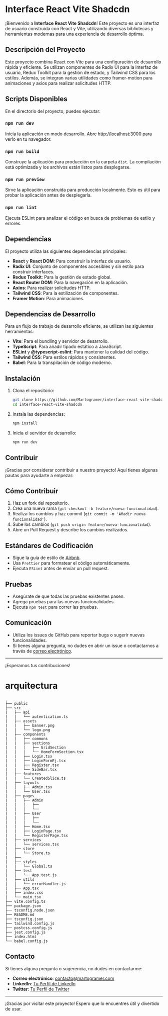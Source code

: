 

# Interface React Vite Shadcdn

¡Bienvenido a **Interface React Vite Shadcdn**! Este proyecto es una interfaz de usuario construida con React y Vite, utilizando diversas bibliotecas y herramientas modernas para una experiencia de desarrollo óptima.

## Descripción del Proyecto

Este proyecto combina React con Vite para una configuración de desarrollo rápida y eficiente. Se utilizan componentes de Radix UI para la interfaz de usuario, Redux Toolkit para la gestión de estado, y Tailwind CSS para los estilos. Además, se integran varias utilidades como framer-motion para animaciones y axios para realizar solicitudes HTTP.

## Scripts Disponibles

En el directorio del proyecto, puedes ejecutar:

### `npm run dev`

Inicia la aplicación en modo desarrollo.
Abre [http://localhost:3000](http://localhost:3000) para verlo en tu navegador.

### `npm run build`

Construye la aplicación para producción en la carpeta `dist`.
La compilación está optimizada y los archivos están listos para desplegarse.

### `npm run preview`

Sirve la aplicación construida para producción localmente.
Esto es útil para probar la aplicación antes de desplegarla.

### `npm run lint`

Ejecuta ESLint para analizar el código en busca de problemas de estilo y errores.

## Dependencias

El proyecto utiliza las siguientes dependencias principales:

- **React** y **React DOM**: Para construir la interfaz de usuario.
- **Radix UI**: Conjunto de componentes accesibles y sin estilo para construir interfaces.
- **Redux Toolkit**: Para la gestión de estado global.
- **React Router DOM**: Para la navegación en la aplicación.
- **Axios**: Para realizar solicitudes HTTP.
- **Tailwind CSS**: Para la estilización de componentes.
- **Framer Motion**: Para animaciones.

## Dependencias de Desarrollo

Para un flujo de trabajo de desarrollo eficiente, se utilizan las siguientes herramientas:

- **Vite**: Para el bundling y servidor de desarrollo.
- **TypeScript**: Para añadir tipado estático a JavaScript.
- **ESLint** y **@typescript-eslint**: Para mantener la calidad del código.
- **Tailwind CSS**: Para estilos rápidos y consistentes.
- **Babel**: Para la transpilación de código moderno.

## Instalación

1. Clona el repositorio:
   ```bash
   git clone https://github.com/Martogramer/interface-react-vite-shadcdn.git
   cd interface-react-vite-shadcdn
   ```

2. Instala las dependencias:
   ```bash
   npm install
   ```

3. Inicia el servidor de desarrollo:
   ```bash
   npm run dev
   ```

## Contribuir

¡Gracias por considerar contribuir a nuestro proyecto! Aquí tienes algunas pautas para ayudarte a empezar:

## Cómo Contribuir

1. Haz un fork del repositorio.
2. Crea una nueva rama (`git checkout -b feature/nueva-funcionalidad`).
3. Realiza los cambios y haz commit (`git commit -m 'Añadir nueva funcionalidad'`).
4. Sube los cambios (`git push origin feature/nueva-funcionalidad`).
5. Abre un Pull Request y describe los cambios realizados.

## Estándares de Codificación

- Sigue la guía de estilo de [Airbnb](https://github.com/airbnb/javascript).
- Usa `Prettier` para formatear el código automáticamente.
- Ejecuta `ESLint` antes de enviar un pull request.

## Pruebas

- Asegúrate de que todas las pruebas existentes pasen.
- Agrega pruebas para las nuevas funcionalidades.
- Ejecuta `npm test` para correr las pruebas.

## Comunicación

- Utiliza los issues de GitHub para reportar bugs o sugerir nuevas funcionalidades.
- Si tienes alguna pregunta, no dudes en abrir un issue o contactarnos a través de [correo electrónico](mailto:tuemail@example.com).

---

¡Esperamos tus contribuciones!


# arquitectura


``` 
.
├── public
├── src
|   ├── api
|   |   └── autentication.ts
|   ├── assets
|   |   ├── banner.png
|   |   └── logo.png
|   ├── components
|   |   ├── commons
|   |   ├── sections
|   |   |   ├── GridSection
|   |   |   └── HomeFormSection.tsx
|   |   ├── Login.tsx
|   |   ├── LoginFormEj.tsx
|   |   ├── Register.tsx
|   |   └── SideBar.tsx
|   ├── features
|   |   └── CreatedSlice.ts
|   ├── layouts
|   |   ├── Admin.tsx
|   |   └── User.tsx
|   ├── pages
|   |   ├── Admin
|   |   |   ├── 
|   |   |   └── 
|   |   ├── User
|   |   |   ├── 
|   |   |   └── 
|   |   ├── Home.tsx
|   |   ├── LoginPage.tsx
|   |   └── RegisterPage.tsx
|   ├── services
|   |   └── services.tsx
|   ├── store
|   |   └── Store.ts
|   ├── 
|   ├── styles
|   |   └── Global.ts
|   ├── test
|   |   └── App.test.js
|   ├── utils
|   |   └── errorHandler.js
|   ├── App.tsx
|   ├── index.css
|   └── main.tsx
├── vite.config.ts
├── package.json
├── tsconfig.node.json
├── README.md
├── tsconfig.json
├── tailwind.config.js
├── postcss.config.js
├── jest.config.js
├── index.html
└── babel.config.js
```

## Contacto

Si tienes alguna pregunta o sugerencia, no dudes en contactarme:

- **Correo electrónico**: [contacto@martogramer.com](mailto:luismartiniribas@gmail.com)
- **LinkedIn**: [Tu Perfil de LinkedIn](https://www.linkedin.com/in/martogramer/)
- **Twitter**: [Tu Perfil de Twitter](https://x.com/telescopiens)

---


¡Gracias por visitar este proyecto! Espero que lo encuentres útil y divertido de usar.

